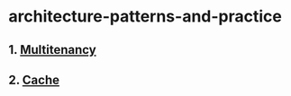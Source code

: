 # architecture-patterns-and-practice

## 1. [Multitenancy](https://github.com/NeoSOFT-Technologies/architecture-patterns-and-practice/blob/main/multi-tenancy.md)

## 2. [Cache](https://github.com/NeoSOFT-Technologies/architecture-patterns-and-practice/blob/main/cache.md)
